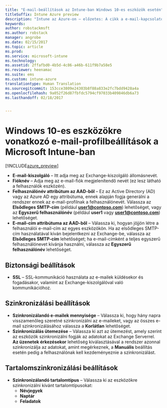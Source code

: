 ```yaml
---
title: "E-mail-beállítások az Intune-ban Windows 10-es eszközök esetén"
titleSuffix: Intune Azure preview
description: "Intune az Azure-on – előzetes: A cikk a e-mail-kapcsolatoknak a Windows 10 rendszerű eszközökön való konfigurálására használható Intune-beállításokat ismerteti."
keywords: 
author: robstackmsft
ms.author: robstack
manager: angrobe
ms.date: 02/15/2017
ms.topic: article
ms.prod: 
ms.service: microsoft-intune
ms.technology: 
ms.assetid: 2ffafbd0-4b5d-4c86-a46b-611f9b7a58e5
ms.reviewer: heenamac
ms.suite: ems
ms.custom: intune-azure
translationtype: Human Translation
ms.sourcegitcommit: 153cce3809e24303b8f88a833e2fc7bdd9428a4a
ms.openlocfilehash: 9a052f26d87fbfdc5794cf97033b409846db6a73
ms.lasthandoff: 02/18/2017


---
```


# <a name="email-profile-settings-for-windows-10-devices-in-microsoft-intune"></a>Windows 10-es eszközökre vonatkozó e-mail-profilbeállítások a Microsoft Intune-ban

[!INCLUDE[azure_preview](../includes/azure_preview.md)]



- **E-mail-kiszolgáló** – Itt adja meg az Exchange-kiszolgáló állomásnevét.
- **Fióknév** – Adja meg az e-mail-fiók megjelenítendő nevét (ez lesz látható a felhasználók eszközén).
- **Felhasználónév attribútum az AAD-ből** – Ez az Active Directory (AD) vagy az Azure AD egy attribútuma, ennek alapján fogja generálni a rendszer ennek az e-mail-profilnak a felhasználónevét. Válassza az **Elsődleges SMTP-cím** (például **user1@contoso.com**) lehetőséget, vagy az **Egyszerű felhasználónév** (például **user1** vagy **user1@contoso.com**) lehetőséget.
- **E-mail-cím attribútuma az AAD-ből** – Válassza ki, hogyan jöjjön létre a felhasználói e-mail-cím az egyes eszközökön. Ha az elsődleges SMTP-cím használatával kíván bejelentkezni az Exchange-be, válassza az **Elsődleges SMTP-cím** lehetőséget; ha e-mail-címként a teljes egyszerű felhasználónevet kívánja használni, válassza az **Egyszerű felhasználónév** lehetőséget.


## <a name="security-settings"></a>Biztonsági beállítások

- **SSL** – SSL-kommunikáció használata az e-mailek küldésekor és fogadásakor, valamint az Exchange-kiszolgálóval való kommunikációhoz.



## <a name="synchronization-settings"></a>Szinkronizálási beállítások

- **Szinkronizálandó e-mailek mennyisége** – Válassza ki, hogy hány napra visszamenőleg szeretné szinkronizálni az e-maileket, vagy az összes e-mail szinkronizálásához válassza a **Korlátlan** lehetőséget.
- **Szinkronizálás ütemezése** – Válassza ki azt az ütemezést, amely szerint az eszközök szinkronizálni fogják az adatokat az Exchange Serverrel. **Az üzenetek érkezésekor** lehetőség kiválasztásával a rendszer azonnal szinkronizálja az adatokat, amint megérkeznek, a **Manuális** beállítás esetén pedig a felhasználónak kell kezdeményeznie a szinkronizálást.

## <a name="content-sync-settings"></a>Tartalomszinkronizálási beállítások

- **Szinkronizálandó tartalomtípus** – Válassza ki az eszközökre szinkronizálni kívánt tartalomtípusokat:
    - **Névjegyek**
    - **Naptár**
    - **Feladatok**

